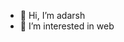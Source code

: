- 👋 Hi, I’m adarsh
- 👀 I’m interested in web 

<!---
Iamidealverma/Iamidealverma is a ✨ special ✨ repository because its `README.md` (this file) appears on your GitHub profile.
You can click the Preview link to take a look at your changes.
--->
